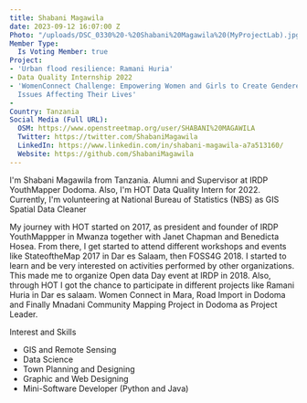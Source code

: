 ```yaml
---
title: Shabani Magawila
date: 2023-09-12 16:07:00 Z
Photo: "/uploads/DSC_0330%20-%20Shabani%20Magawila%20(MyProjectLab).jpg"
Member Type:
  Is Voting Member: true
Project:
- 'Urban flood resilience: Ramani Huria'
- Data Quality Internship 2022
- 'WomenConnect Challenge: Empowering Women and Girls to Create Gendered Data About
  Issues Affecting Their Lives'
- 
Country: Tanzania
Social Media (Full URL):
  OSM: https://www.openstreetmap.org/user/SHABANI%20MAGAWILA
  Twitter: https://twitter.com/ShabaniMagawila
  LinkedIn: https://www.linkedin.com/in/shabani-magawila-a7a513160/
  Website: https://github.com/ShabaniMagawila
---
```


I'm Shabani Magawila from Tanzania. Alumni and Supervisor at IRDP YouthMapper Dodoma. Also, I'm HOT Data Quality Intern for 2022. Currently, I'm volunteering at National Bureau of Statistics (NBS) as GIS Spatial Data Cleaner

My journey with HOT started on 2017, as president and founder of IRDP YouthMappper in Mwanza together with Janet Chapman and Benedicta Hosea. From there, I get started to attend different workshops and events like StateoftheMap 2017 in Dar es Salaam, then FOSS4G 2018. I started to learn and be very interested on activities performed by other organizations. This made me to organize Open data Day event at IRDP in 2018.
Also, through HOT I got the chance to participate in different projects like Ramani Huria in Dar es salaam. Women Connect in Mara, Road Import in Dodoma and Finally Mnadani Community Mapping Project in Dodoma as Project Leader.

Interest and Skills
- GIS and Remote Sensing
- Data Science
- Town Planning and Designing
- Graphic and Web Designing 
- Mini-Software Developer (Python and Java)